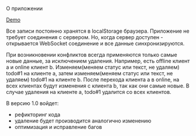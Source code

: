 О приложении

[Demo](http://todo-oleg.herokuapp.com)

Все записи постоянно хранятся в localStorage браузера.
Приложение не требует соединения с сервером. Но, когда сервер доступен - открывается WebSocket соединение и все данные синхронизируются. 

При возникновении конфликтов всегда применяются только самые новые данные, за исключением удаления. 
Например, есть offline клиент a и online клиент b. Изменяем(меняем статус или текст, не удаляем) todo#1 на клиенте a, затем изменяем(меняем статус или текст, не удаляем) todo#1 на клиенте b. После перехода клиента a в online, на всех клиентах будут изменения с клиента b, так как они самые новые. В случае удаления на клиенте a, todo#1 удалится со всех клиентов.

В версию 1.0 войдет:
* рефикторинг кода
* удаление будет производится аналогично изменению
* оптимизация и исправление багов
